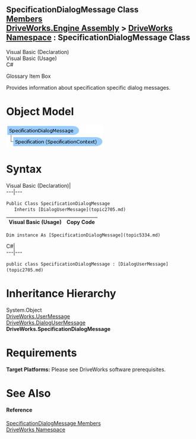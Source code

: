 SpecificationDialogMessage Class   
[Members](topic5335.md)   
[DriveWorks.Engine Assembly](topic2156.md) > [DriveWorks Namespace](topic2159.md) : SpecificationDialogMessage Class  
---  
  
Visual Basic (Declaration)    
Visual Basic (Usage)    
C# 

Glossary Item Box

Provides information about specification specific dialog messages. 

# Object Model

![](dotnetdiagramimages/image268.png)

# Syntax

Visual Basic (Declaration)|   
---|---  
      
    
    Public Class SpecificationDialogMessage 
       Inherits [DialogUserMessage](topic2705.md)  
  
Visual Basic (Usage)| Copy Code  
---|---  
      
    
    Dim instance As [SpecificationDialogMessage](topic5334.md)  
  
C#|   
---|---  
      
    
    public class SpecificationDialogMessage : [DialogUserMessage](topic2705.md)   
  
# Inheritance Hierarchy

System.Object  
[DriveWorks.UserMessage](topic5821.md)  
[DriveWorks.DialogUserMessage](topic2705.md)  
**DriveWorks.SpecificationDialogMessage**  


# Requirements

**Target Platforms:** Please see DriveWorks software prerequisites.

# See Also

#### Reference

[SpecificationDialogMessage Members](topic5335.md)   
[DriveWorks Namespace](topic2159.md)



